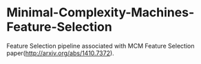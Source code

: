 # Minimal-Complexity-Machines-Feature-Selection
Feature Selection pipeline associated with MCM Feature Selection paper(http://arxiv.org/abs/1410.7372).
